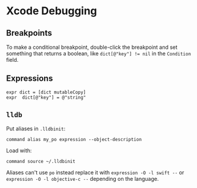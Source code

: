 # Xcode Debugging

## Breakpoints

To make a conditional breakpoint, double-click the breakpoint and set something that returns a boolean, like `dict[@"key"] != nil` in the `Condition` field.

## Expressions

    expr dict = [dict mutableCopy]
    expr  dict[@"key"] = @"string"

## `lldb`

Put aliases in `.lldbinit`:

    command alias my_po expression --object-description

Load with:

    command source ~/.lldbinit

Aliases can't use `po` instead replace it with `expression -O -l swift --` or `expression -O -l objective-c --` depending on the language.
